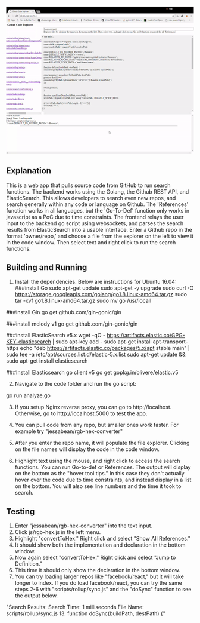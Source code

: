 ![](https://github.com/rohanarun/githubSearch/raw/master/github_explorer.gif)

## Explanation
This is a web app that pulls source code from GitHub to run search functions. The backend works using the Golang, the Github REST API, and ElasticSearch. This allows developers to search even new repos, and search generally within any code or language on Github. The 'References' function works in all languages, but the 'Go-To-Def' function only works in javascript as a PoC due to time constraints. The frontend relays the user input to the backend go script using websockets, and parses the search results from ElasticSearch into a usable interface. Enter a Github repo in the format 'owner/repo,' and choose a file from the explorer on the left to view it in the code window. Then select text and right click to run the search functions.

## Building and Running

1) Install the dependencies. Below are instructions for Ubuntu 16.04:
###install Go
sudo apt-get update
sudo apt-get -y upgrade
sudo curl -O https://storage.googleapis.com/golang/go1.8.linux-amd64.tar.gz
sudo tar -xvf go1.8.linux-amd64.tar.gz
sudo mv go /usr/locall

###install Gin
go get github.com/gin-gonic/gin

###install melody v1
go get github.com/gin-gonic/gin

###install ElasticSearch v5.x
wget -qO - https://artifacts.elastic.co/GPG-KEY-elasticsearch | sudo apt-key add -
sudo apt-get install apt-transport-https
echo "deb https://artifacts.elastic.co/packages/5.x/apt stable main" | sudo tee -a /etc/apt/sources.list.d/elastic-5.x.list
sudo apt-get update && sudo apt-get install elasticsearch

###Install Elasticsearch go client v5
go get gopkg.in/olivere/elastic.v5


2) Navigate to the code folder and run the go script:

go run analyze.go 

3) If you setup Nginx reverse proxy, you can go to http://localhost. Otherwise, go to http://localhost:5000 to test the app.

4) You can pull code from any repo, but smaller ones work faster. For example try "jessabean/rgb-hex-converter"

5) After you enter the repo name, it will populate the file explorer. Clicking on the file names will display the code in the code window.

6) Highlight text using the mouse, and right click to access the search functions. You can run Go-to-def or References. The output will display on the bottom as the "hover tool tips." In this case they don't actually hover over the code due to time constraints, and instead display in a list on the bottom. You will also see line numbers and the time it took to search.

## Testing
1) Enter "jessabean/rgb-hex-converter" into the text input.
2) Click js/rgb-hex.js in the left menu.
3) Highlight "convertToHex." Right click and select "Show All References."
4) It should show both the implementation and declaration in the bottom window. 
5) Now again select "convertToHex." Right click and select "Jump to Definition."
6) This time it should only show the declaration in the bottom window. 
7) You can try loading larger repos like "facebook/react," but it will take longer to index. If you do load facebook/react, you can try the same steps 2-6 with "scripts/rollup/sync.js" and the "doSync" function to see the output below.

"Search Results:
Search Time: 1 milliseconds
File Name: scripts/rollup/sync.js 
13: function doSync(buildPath, destPath) {"

